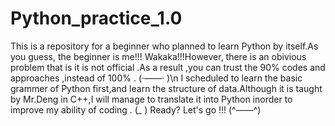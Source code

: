 # Python_practice_1.0
This is a repository for a beginner who planned to learn Python by itself.As you guess, the beginner is me!!! 
Wakaka!!!However, there is an obivious problem that is it is not official .As a result ,you can trust the 90% codes and approaches ,instead of 100% . (·——· )\n
I scheduled to learn the basic grammer of Python first,and learn the structure of data.Although it is taught by Mr.Deng in C++,I will manage to translate it into Python inorder to improve my ability of coding .
(*_* ) 
Ready? Let's go !!! (^——^)
